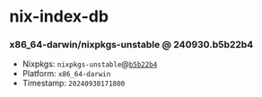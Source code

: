 # nix-index-db
### x86_64-darwin/nixpkgs-unstable @ 240930.b5b22b4
- Nixpkgs: `nixpkgs-unstable`@[`b5b22b4`](https://github.com/NixOS/nixpkgs/commit/b5b22b42c0d10c7d2463e90a546c394711e3a724)
- Platform: `x86_64-darwin`
- Timestamp: `20240930171800`
